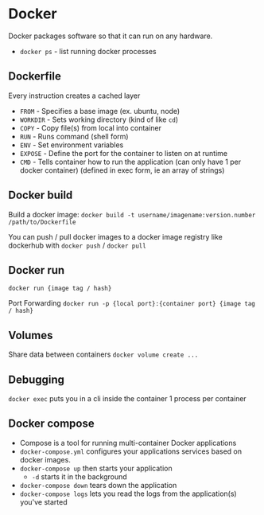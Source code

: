 # Docker
Docker packages software so that it can run on any hardware.

* `docker ps` - list running docker processes 
 
## Dockerfile
Every instruction creates a cached layer
* `FROM` - Specifies a base image (ex. ubuntu, node)
* `WORKDIR` - Sets working directory (kind of like `cd`)
* `COPY` - Copy file(s) from local into container
* `RUN` - Runs command (shell form)
* `ENV` - Set environment variables
* `EXPOSE` - Define the port for the container to listen on at runtime
* `CMD` - Tells container how to run the application (can only have 1 per docker container) (defined in exec form, ie an array of strings)

## Docker build
Build a docker image:
`docker build -t username/imagename:version.number /path/to/Dockerfile`

You can push / pull docker images to a docker image registry like dockerhub with `docker push` / `docker pull`

## Docker run
`docker run {image tag / hash}`

Port Forwarding
`docker run -p {local port}:{container port} {image tag / hash}`

## Volumes
Share data between containers
`docker volume create ...`

## Debugging
`docker exec` puts you in a cli inside the container
1 process per container

## Docker compose
* Compose is a tool for running multi-container Docker applications
* `docker-compose.yml` configures your applications services based on docker images.
* `docker-compose up` then starts your application
    * `-d` starts it in the background
* `docker-compose down` tears down the application
* `docker-compose logs` lets you read the logs from the application(s) you've started

